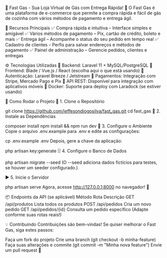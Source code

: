 🛒 Fast Gas - Sua Loja Virtual de Gás com Entrega Rápida!
🚀 O Fast Gas é uma plataforma de e-commerce que permite a compra rápida e fácil de gás de cozinha com vários métodos de pagamento e entrega ágil.

📌 Recursos Principais
✅ Compra rápida e intuitiva – Interface simples e amigável
✅ Vários métodos de pagamento – Pix, cartão de crédito, boleto e mais
✅ Entrega ágil – Acompanhe o status do seu pedido em tempo real
✅ Cadastro de clientes – Perfis para salvar endereços e métodos de pagamento
✅ Painel de administração – Gerencie pedidos, clientes e entregas

⚙ Tecnologias Utilizadas
🔹 Backend: Laravel 11 + MySQL/PostgreSQL
🔹 Frontend: Blade / Vue.js / React (escolha aqui o que está usando)
🔹 Autenticação: Laravel Breeze / Jetstream
🔹 Pagamentos: Integração com Stripe, Mercado Pago e Pix
🔹 API REST: Disponível para integração com aplicativos móveis
🔹 Docker: Suporte para deploy com Laradock (se estiver usando)

🚀 Como Rodar o Projeto
🔽 1. Clone o Repositório

git clone https://github.com/jeffesondiogosilva/fast_gas.git
cd fast_gas
🔧 2. Instale as Dependências

composer install
npm install && npm run dev
🔑 3. Configure o Ambiente
Copie o arquivo .env.example para .env e edite as configurações:

cp .env.example .env
Depois, gere a chave da aplicação:

php artisan key:generate
🗄 4. Configure o Banco de Dados

php artisan migrate --seed
(O --seed adiciona dados fictícios para testes, se houver um seeder configurado.)

▶ 5. Inicie o Servidor

php artisan serve
Agora, acesse http://127.0.0.1:8000 no navegador! 🎉

📦 Endpoints da API (se aplicável)
Método	Rota	Descrição
GET	/api/produtos	Lista todos os produtos
POST	/api/pedidos	Cria um novo pedido
GET	/api/pedidos/{id}	Consulta um pedido específico
(Adapte conforme suas rotas reais!)

💡 Contribuindo
Contribuições são bem-vindas! Se quiser melhorar o Fast Gas, siga estes passos:

Faça um fork do projeto
Crie uma branch (git checkout -b minha-feature)
Faça suas alterações e commite (git commit -m "Minha nova feature")
Envie um pull request 🚀
